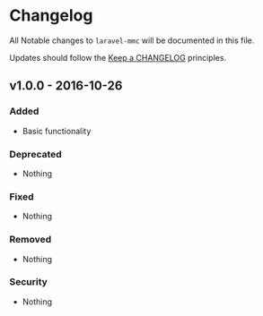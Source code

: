 # Changelog

All Notable changes to `laravel-mmc` will be documented in this file.

Updates should follow the [Keep a CHANGELOG](http://keepachangelog.com/) principles.

## v1.0.0 - 2016-10-26

### Added
- Basic functionality

### Deprecated
- Nothing

### Fixed
- Nothing

### Removed
- Nothing

### Security
- Nothing
